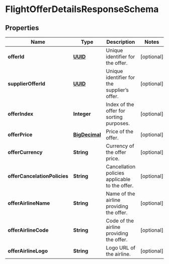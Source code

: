 # FlightOfferDetailsResponseSchema

## Properties
Name | Type | Description | Notes
------------ | ------------- | ------------- | -------------
**offerId** | [**UUID**](UUID.md) | Unique identifier for the offer. |  [optional]
**supplierOfferId** | [**UUID**](UUID.md) | Unique identifier for the supplier’s offer. |  [optional]
**offerIndex** | **Integer** | Index of the offer for sorting purposes. |  [optional]
**offerPrice** | [**BigDecimal**](BigDecimal.md) | Price of the offer. |  [optional]
**offerCurrency** | **String** | Currency of the offer price. |  [optional]
**offerCancelationPolicies** | **String** | Cancellation policies applicable to the offer. |  [optional]
**offerAirlineName** | **String** | Name of the airline providing the offer. |  [optional]
**offerAirlineCode** | **String** | Code of the airline providing the offer. |  [optional]
**offerAirlineLogo** | **String** | Logo URL of the airline. |  [optional]
